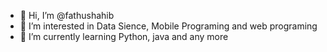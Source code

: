 - 👋 Hi, I’m @fathushahib
- 👀 I’m interested in Data Sience, Mobile Programing and web programing
- 🌱 I’m currently learning Python, java and any more


<!---
fathushahib/fathushahib is a ✨ special ✨ repository because its `README.md` (this file) appears on your GitHub profile.
You can click the Preview link to take a look at your changes.
--->

